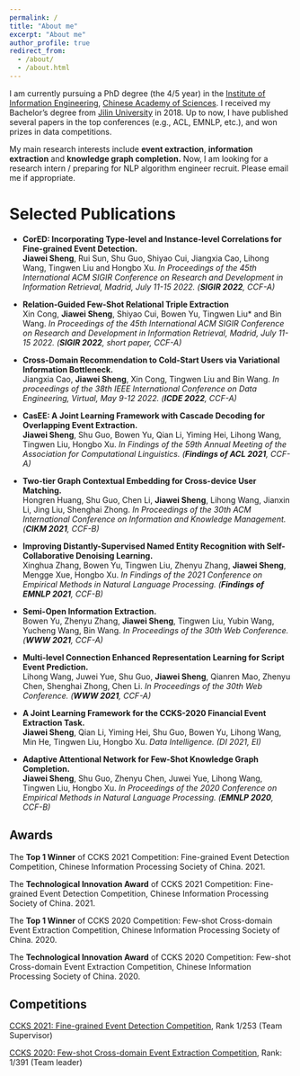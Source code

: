 ```yaml
---
permalink: /
title: "About me"
excerpt: "About me"
author_profile: true
redirect_from: 
  - /about/
  - /about.html
---
```


I am currently pursuing a PhD degree (the 4/5 year) in the [Institute of Information Engineering](http://www.iie.ac.cn/), [Chinese Academy of Sciences](https://www.ucas.ac.cn/). I received my Bachelor’s degree from [Jilin University](https://www.jlu.edu.cn/) in 2018.  Up to now, I have published several papers in the top conferences (e.g., ACL, EMNLP, etc.), and won prizes in data competitions. 

My main research interests include **event extraction**, **information extraction** and **knowledge graph completion.**
Now, I am looking for a research intern / preparing for NLP algorithm engineer recruit. Please email me if appropriate. 

# Selected Publications



- **CorED: Incorporating Type-level and Instance-level Correlations for Fine-grained Event Detection.**<br>
  **Jiawei Sheng**, Rui Sun, Shu Guo, Shiyao Cui, Jiangxia Cao, Lihong Wang, Tingwen Liu and Hongbo Xu.
  *In Proceedings of the 45th International ACM SIGIR Conference on Research and Development in Information Retrieval, Madrid, July 11-15 2022. (**SIGIR 2022**, CCF-A)*
<!-- Acceptance rate: 161/794=20.3% -->

- **Relation-Guided Few-Shot Relational Triple Extraction** <br>
  Xin Cong, **Jiawei Sheng**, Shiyao Cui, Bowen Yu, Tingwen Liu* and Bin Wang. 
  *In Proceedings of the 45th International ACM SIGIR Conference on Research and Development in Information Retrieval, Madrid, July 11-15 2022. (**SIGIR 2022**, short paper, CCF-A)*
<!-- Acceptance rate: 165/667=24.7% -->

- **Cross-Domain Recommendation to Cold-Start Users via Variational Information Bottleneck.**<br>
  Jiangxia Cao, **Jiawei Sheng**, Xin Cong, Tingwen Liu and Bin Wang. 
  *In proceedings of the 38th IEEE International Conference on Data Engineering, Virtual, May 9-12 2022. (**ICDE 2022**, CCF-A)*

- **CasEE: A Joint Learning Framework with Cascade Decoding for Overlapping Event Extraction.**<br>
  **Jiawei Sheng**, Shu Guo, Bowen Yu, Qian Li, Yiming Hei, Lihong Wang, Tingwen Liu, Hongbo Xu.
  *In Findings of the 59th Annual Meeting of the Association for Computational Linguistics. (**Findings of ACL 2021**, CCF-A)*

- **Two-tier Graph Contextual Embedding for Cross-device User Matching.**<br>
  Hongren Huang, Shu Guo, Chen Li, **Jiawei Sheng**, Lihong Wang, Jianxin Li, Jing Liu, Shenghai Zhong. 
  *In Proceedings of the 30th ACM International Conference on Information and Knowledge Management. (**CIKM 2021**, CCF-B)*

- **Improving Distantly-Supervised Named Entity Recognition with Self-Collaborative Denoising Learning.**<br>
  Xinghua Zhang, Bowen Yu, Tingwen Liu, Zhenyu Zhang, **Jiawei Sheng**, Mengge Xue, Hongbo Xu. 
  *In Findings of the 2021 Conference on Empirical Methods in Natural Language Processing. (**Findings of EMNLP 2021**, CCF-B)*

- **Semi-Open Information Extraction.**<br>
  Bowen Yu, Zhenyu Zhang, **Jiawei Sheng**, Tingwen Liu, Yubin Wang, Yucheng Wang, Bin Wang.
  *In Proceedings of the 30th Web Conference. (**WWW 2021**, CCF-A)*

- **Multi-level Connection Enhanced Representation Learning for Script Event Prediction.**<br>
  Lihong Wang, Juwei Yue, Shu Guo, **Jiawei Sheng**, Qianren Mao, Zhenyu Chen, Shenghai Zhong, Chen Li. 
  *In Proceedings of the 30th Web Conference. (**WWW 2021**, CCF-A)*

- **A Joint Learning Framework for the CCKS-2020 Financial Event Extraction Task.**<br>
  **Jiawei Sheng**, Qian Li, Yiming Hei, Shu Guo, Bowen Yu, Lihong Wang, Min He, Tingwen Liu, Hongbo Xu.
  *Data Intelligence. (DI 2021, EI)*

- **Adaptive Attentional Network for Few-Shot Knowledge Graph Completion.**<br>
  **Jiawei Sheng**, Shu Guo, Zhenyu Chen, Juwei Yue, Lihong Wang, Tingwen Liu, Hongbo Xu. 
  *In Proceedings of the 2020 Conference on Empirical Methods in Natural Language Processing. (**EMNLP 2020**, CCF-B)*


## Awards

The **Top 1 Winner** of CCKS 2021 Competition: Fine-grained Event Detection Competition, Chinese Information Processing Society of China. 2021.

The **Technological Innovation Award** of CCKS 2021 Competition: Fine-grained Event Detection Competition, Chinese Information Processing Society of China. 2021.

The **Top 1 Winner** of CCKS 2020 Competition: Few-shot Cross-domain Event Extraction Competition, Chinese Information Processing Society of China. 2020.

The **Technological Innovation Award** of CCKS 2020 Competition: Few-shot Cross-domain Event Extraction Competition, Chinese Information Processing Society of China. 2020.


## Competitions

[CCKS 2021: Fine-grained Event Detection Competition](http://sigkg.cn/ccks2021/), Rank 1/253 (Team Supervisor)

[CCKS 2020: Few-shot Cross-domain Event Extraction Competition](http://sigkg.cn/ccks2020/?page_id=69#task4), Rank: 1/391 (Team leader)

